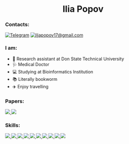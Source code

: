 <h1 align="center"> Ilia Popov </h1>

### Contacts:
[![Telegram](https://img.shields.io/badge/Telegram--brightgreen?style=social&logo=Telegram)](https://t.me/ilya_pop0v)
[![iljapopov17@gmail.com](https://img.shields.io/badge/iljapopov17@gmail.com--brightgreen?style=social&logo=gmail)](mailto:iljapopov17@gmail.com)

### I am:
 - 🔬 Research assistant at Don State Technical University
 - 🩺 Medical Doctor
 - 💻 Studying at Bioinformatics Institution
 - 📚 Literally bookworm
 - ✈️ Enjoy travelling

### Papers:
<!--- [![Scopus](https://img.shields.io/badge/Scopus--brightgreen?style=social&logo=Scopus)](https://www.scopus.com/authid/detail.uri?authorId=57221205566)
[![WoS](https://img.shields.io/badge/WoS--brightgreen?style=social&logo=Clarivate)](https://www.webofscience.com/wos/author/record/ABB-2502-2021)
-->

<p align="left">
   <a 
    href="https://www.scopus.com/authid/detail.uri?authorId=57221205566" 
    target="_blank" rel="noreferrer"> 
    <img
        src="https://img.shields.io/badge/Scopus--brightgreen?style=for-the-badge&logo=Scopus"
    /> 
 </a> 
        <a 
    href="https://www.webofscience.com/wos/author/record/ABB-2502-2021" 
    target="_blank" rel="noreferrer"> 
    <img
        src="https://img.shields.io/badge/WoS--brightgreen?style=for-the-badge&logo=Clarivate&logoColor=white"
    /> 
 </a> 
</p>

### Skills: 

<p align="left">
   <a 
    href="https://www.python.org" 
    target="_blank" rel="noreferrer"> 
    <img
        src="https://img.shields.io/badge/Python-FFD43B?style=for-the-badge&logo=python&logoColor=blue"
    /> 
 </a> 
     <a 
    href="https://pandas.pydata.org" 
    target="_blank" rel="noreferrer"> 
    <img
        src="https://img.shields.io/badge/Pandas-2C2D72?style=for-the-badge&logo=pandas&logoColor=white"
    /> 
 </a> 
   <a 
    href="https://numpy.org" 
    target="_blank" rel="noreferrer"> 
    <img
        src="https://img.shields.io/badge/Numpy-777BB4?style=for-the-badge&logo=numpy&logoColor=white"
    /> 
 </a> 
   <a 
    href="https://code.visualstudio.com/" 
    target="_blank" rel="noreferrer"> 
    <img
        src="https://img.shields.io/badge/VSCode-007ACC.svg?&style=for-the-badge&logo=VisualStudioCode&logoColor=white"
    />    
 </a> 
 <a 
    href="https://posit.co/download/rstudio-desktop/" 
    target="_blank" rel="noreferrer"> 
    <img
        src="https://img.shields.io/badge/R-276DC3?style=for-the-badge&logo=r&logoColor=white"
    /> 
 </a>
    <a 
    href="https://posit.co/download/rstudio-desktop/" 
    target="_blank" rel="noreferrer"> 
    <img
        src="https://img.shields.io/badge/RStudio-75AADB?style=for-the-badge&logo=RStudio&logoColor=white"
    /> 
 </a> 
  <a 
    href="https://jupyter.org" 
    target="_blank" rel="noreferrer"> 
    <img
        src="https://img.shields.io/badge/Jupyter-F37626?style=for-the-badge&logo=jupyter&color=525252"
    /> 
 </a> 
    <a 
    href="https://anaconda.org" 
    target="_blank" rel="noreferrer"> 
    <img
        src="https://img.shields.io/badge/Anaconda-44A833?style=for-the-badge&logo=anaconda&color=525252"
    /> 
 </a>
    <a 
    href="https://ubuntu.com" 
    target="_blank" rel="noreferrer"> 
    <img
        src="https://img.shields.io/badge/Ubuntu-E95420?style=for-the-badge&logo=ubuntu&logoColor=white"
    /> 
 </a> 
       <a 
    href="https://www.overleaf.com" 
    target="_blank" rel="noreferrer"> 
    <img
        src="https://img.shields.io/badge/Overleaf-47A141?style=for-the-badge&logo=Overleaf&logoColor=white"
    /> 
 </a> 
</p>

